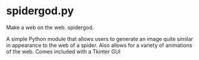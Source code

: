 # spidergod.py
 Make a web on the web. spidergod.

 A simple Python module that allows users to generate an image quite similar in appearance to the web of a spider.
 Also allows for a variety of animations of the web.
 Comes included with a Tkinter GUI
 